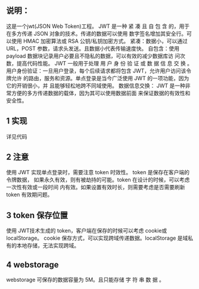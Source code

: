 ## 说明：
这是一个jwt(JSON Web Token)工程。
JWT 是一种 紧 凑 且 自 包 含 的，用于在多方传递 JSON 对象的技术。传递的数据可以使用 数字签名增加其安全行。可以使用 HMAC 加密算法或 RSA 公钥/私钥加密方式。 紧凑：数据小，可以通过 URL，POST 参数，请求头发送。且数据小代表传输速度快。 自包含：使用 payload 数据块记录用户必要且不隐私的数据，可以有效的减少数据库访 问次数，提高代码性能。 JWT 一般用于处理 用 户 身 份 验 证 或 数 据 信 息 交 换 。 用户身份验证：一旦用户登录，每个后续请求都将包含 JWT，允许用户访问该令牌允许 的路由，服务和资源。单点登录是当今广泛使用 JWT 的一项功能，因为它的开销很小，并 且能够轻松地跨不同域使用。 数据信息交换： JWT 是一种非常方便的多方传递数据的载体，因为其可以使用数据前面 来保证数据的有效性和安全性。
## 1 实现
详见代码
## 2 注意
使用 JWT 实现单点登录时，需要注意 token 时效性。 token 是保存在客户端的令牌数据， 如果永久有效，则有被劫持的可能。token 在设计的时候，可以考虑一次性有效或一段时间 内有效。如果设置有效时长，则需要考虑是否需要刷新 token 有效期问题。
## 3 token 保存位置
使用 JWT技术生成的 token，客户端在保存的时候可以考虑 cookie或 localStorage。 cookie 保存方式，可以实现跨域传递数据。localStorage 是域私有的本地存储，无法实现跨域。
## 4 webstorage
webstorage 可保存的数据容量为 5M。且只能存储 字 符 串 数 据 。